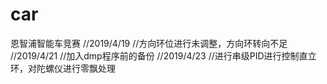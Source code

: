 # car
恩智浦智能车竞赛
//2019/4/19
//方向环位进行未调整，方向环转向不足
//2019/4/21
//加入dmp程序前的备份
//2019/4/23
//进行串级PID进行控制直立环，对陀螺仪进行零飘处理

